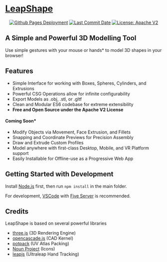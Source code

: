 # [LeapShape](https://leapmotion.github.io/LeapShape/)
<p align="center">
  <a href="https://github.com/leapmotion/LeapShape/deployments/activity_log?environment=github-pages">
      <img src="https://img.shields.io/github/deployments/leapmotion/LeapShape/github-pages?label=Github%20Pages%20Deployment" title="Github Pages Deployment"></a>
  <a href="https://github.com/leapmotion/LeapShape/commits/master">
      <img src="https://img.shields.io/github/last-commit/leapmotion/LeapShape" title="Last Commit Date"></a>
  <a href="https://github.com/leapmotion/LeapShape/blob/master/LICENSE">
      <img src="https://img.shields.io/github/license/leapmotion/LeapShape" title="License: Apache V2"></a>
</p>

## A Simple and Powerful 3D Modelling Tool

Use simple gestures with your mouse or hands* to model 3D shapes in your browser!

## Features
 - Simple Interface for working with Boxes, Spheres, Cylinders, and Extrusions
 - Powerful CSG Operations allow for infinite configurability
 - Export Models as .obj, .stl, or .gltf
 - Clean and Modular ES6 codebase for extreme extensibility
 - **Free and Open Source under the Apache V2 License**

#### Coming Soon*
 - Modify Objects via Movement, Face Extrusion, and Fillets
 - Snapping and Coordinate Previews for Precision Assembly
 - Draw and Extrude Custom Profiles
 - Model anywhere with first-class Desktop, Mobile, and VR Platform support
 - Easily Installable for Offline-use as a Progressive Web App

## Getting Started with Development
Install [Node.js](https://nodejs.org/en/) first, then run `npm install` in the main folder.

For development, [VSCode](https://code.visualstudio.com/) with [Five Server](https://marketplace.visualstudio.com/items?itemName=yandeu.five-server) is recommended.


## Credits

LeapShape is based on several powerful libraries

 - [three.js](https://github.com/mrdoob/three.js/) (3D Rendering Engine)
 - [opencascade.js](https://github.com/donalffons/opencascade.js) (CAD Kernel)
 - [potpack](https://github.com/mapbox/potpack) (UV Atlas Packing)
 - [Noun Project](https://github.com/leapmotion/LeapShape/blob/main/textures/LICENSE.txt) (Icons)
 - [leapjs](https://github.com/leapmotion/leapjs) (Ultraleap Hand Tracking)